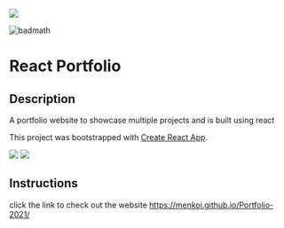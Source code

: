 <img src="https://i.imgur.com/cwLTOc4.png"/></a>

![badmath](https://img.shields.io/badge/License-MIT-blue)

# React Portfolio

## Description
A portfolio website to showcase multiple projects and is built using react

This project was bootstrapped with [Create React App](https://github.com/facebook/create-react-app).

<img src="https://i.imgur.com/jQJcgnz.png" />

<img src="https://i.imgur.com/XkIs94L.png"/>

## Instructions
click the link to check out the website https://menkoi.github.io/Portfolio-2021/
